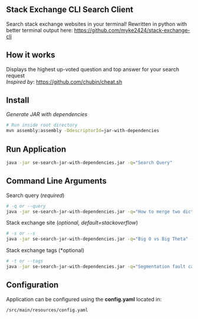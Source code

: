 ## Stack Exchange CLI Search Client

Search stack exchange websites in your terminal!
Rewritten in python with better terminal output here: https://github.com/myke2424/stack-exchange-cli

## How it works

Displays the highest up-voted question and top answer for your search request \
*Inspired by*: https://github.com/chubin/cheat.sh

## Install

*Generate JAR with dependencies*

```bash
# Run inside root directory
mvn assembly:assembly -DdescriptorId=jar-with-dependencies
```

## Run Application

```bash
java -jar se-search-jar-with-dependencies.jar -q="Search Query"
```

## Command Line Arguments

Search query (*required*)

```bash
# -q or --query
java -jar se-search-jar-with-dependencies.jar -q="How to merge two dictionaries"
```

Stack exchange site (*optional, default=stackoverflow*)

```bash
# -s or --s
java -jar se-search-jar-with-dependencies.jar -q="Big O vs Big Theta" -s="softwareengineering"
```

Stack exchange tags (*optional)

```bash
# -t or --tags
java -jar se-search-jar-with-dependencies.jar -q="Segmentation fault cause" -t="c c++ rust"
```

## Configuration

Application can be configured using the **config.yaml** located in:

```
/src/main/resources/config.yaml
```
